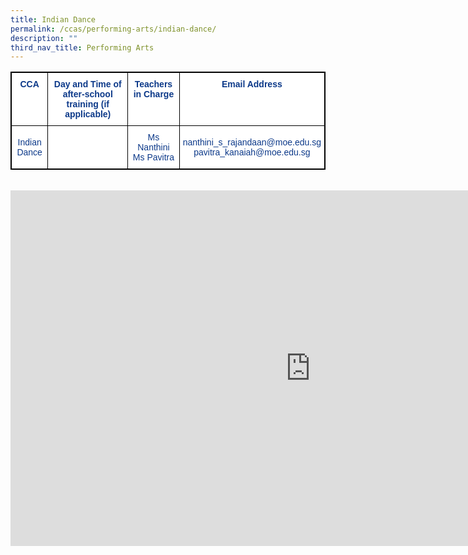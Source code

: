 ```yaml
---
title: Indian Dance
permalink: /ccas/performing-arts/indian-dance/
description: ""
third_nav_title: Performing Arts
---
```


<style type="text/css">
.tg  {border-collapse:collapse;border-spacing:0;}
.tg td{border-color:black;border-style:solid;border-width:1px;font-family:Arial, sans-serif;font-size:14px;
  overflow:hidden;padding:10px 5px;word-break:normal;}
.tg th{border-color:black;border-style:solid;border-width:1px;font-family:Arial, sans-serif;font-size:14px;
  font-weight:normal;overflow:hidden;padding:10px 5px;word-break:normal;}
.tg .tg-m9di{background-color:#FFF;color:#0C3989;text-align:center;vertical-align:middle}
.tg .tg-pg9x{background-color:#FFF;color:#0C3989;font-weight:bold;text-align:center;vertical-align:top}
.tg .tg-u2s6{background-color:#FFF;color:#0C3989;text-align:center;vertical-align:top}
</style>
<table class="tg" style="border: 1px solid black">
<thead>
  <tr style="border: 1px solid black">
    <th class="tg-pg9x" style="border: 1px solid black">CCA</th>
    <th class="tg-pg9x" style="border: 1px solid black">Day and Time of after-school training (if applicable)</th>
    <th class="tg-pg9x" style="border: 1px solid black">Teachers in Charge</th>
    <th class="tg-pg9x" style="border: 1px solid black">Email Address</th>
  </tr>
</thead>
<tbody>
  <tr style="border: 1px solid black">
    <td class="tg-m9di" style="border: 1px solid black">Indian Dance</td>
    <td class="tg-u2s6" style="border: 1px solid black"></td>
    <td class="tg-u2s6" style="border: 1px solid black"><span style="font-weight:400;color:#0C3989">Ms Nanthini</span><br><span style="font-weight:400;color:#0C3989">Ms Pavitra</span></td>
    <td class="tg-m9di" style="border: 1px solid black">nanthini_s_rajandaan@moe.edu.sg<br>pavitra_kanaiah@moe.edu.sg</td>
  </tr>
</tbody>
</table><br>


<iframe allowfullscreen="true" height="569" width="960" frameborder="0" src="https://docs.google.com/presentation/d/e/2PACX-1vTUzZ7nyph5kQbZrf7yIQVfKKRj5Iqzrgu8LgOaf1hYwDsTxxhGuC1Mz17Mst_a1hrNU3C0pYc3Jcbw/embed?start=false&amp;loop=false&amp;delayms=3000"></iframe>